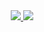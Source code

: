<div align="center">
  <a href="https://github.com/mustafaozhan">
  <img src="https://github-readme-stats.vercel.app/api?username=mustafaozhan&count_private=true&include_all_commits=true&theme=react&hide_border=true&show_icons=true&line_height=20)">
  </a>
  <a href="https://github.com/mustafaozhan">
  <img src="https://github-readme-stats.vercel.app/api/top-langs/?username=mustafaozhan&theme=react&layout=compact&hide_border=true&hide=css,lua&card_width=260">
  </a>
<!--   <a href="https://commits.top/germany.html">
  <img src="http://biego.tech/commits?user=mustafaozhan&country=Germany&bg_color=212328&text_color=fafafa&border_color=00000000">
  </a> -->
<!--   <a href="https://commits.top/worldwide.html">
  <img src="http://biego.tech/commits?user=mustafaozhan&country=worldwide&bg_color=212328&text_color=fafafa&border_color=00000000">
  </a> -->
</div>
